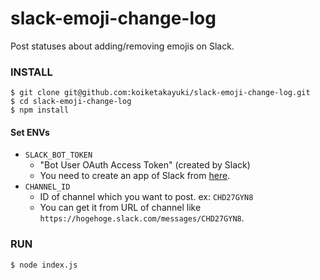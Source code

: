 slack-emoji-change-log
===

Post statuses about adding/removing emojis on Slack.

### INSTALL

```shell
$ git clone git@github.com:koiketakayuki/slack-emoji-change-log.git
$ cd slack-emoji-change-log
$ npm install
```

#### Set ENVs

- `SLACK_BOT_TOKEN`
  - "Bot User OAuth Access Token" (created by Slack)
  - You need to create an app of Slack from [here](https://api.slack.com/apps).
- `CHANNEL_ID`
  - ID of channel which you want to post. ex: `CHD27GYN8`
  - You can get it from URL of channel like `https://hogehoge.slack.com/messages/CHD27GYN8`.

### RUN

```shell
$ node index.js
```
